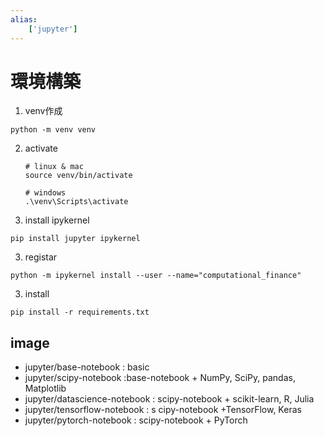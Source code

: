```yaml
---
alias:
    ['jupyter']
---
```

# 環境構築
1. venv作成
```
python -m venv venv
```
2. activate
	```
	# linux & mac
	source venv/bin/activate
	```
	```
	# windows
	.\venv\Scripts\activate
	```
2. install ipykernel
```
pip install jupyter ipykernel
```
3. registar
```
python -m ipykernel install --user --name="computational_finance"
```
3. install
```
pip install -r requirements.txt
```
## image
- jupyter/base-notebook : basic 
- jupyter/scipy-notebook :base-notebook + NumPy, SciPy, pandas, Matplotlib
- jupyter/datascience-notebook : scipy-notebook + scikit-learn, R, Julia
- jupyter/tensorflow-notebook : s cipy-notebook +TensorFlow, Keras
- jupyter/pytorch-notebook : scipy-notebook + PyTorch